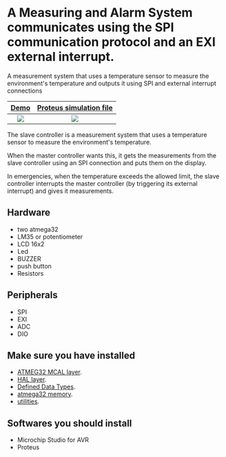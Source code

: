 # A Measuring and Alarm System communicates using the SPI communication protocol and an EXI external interrupt.

A measurement system that uses a temperature sensor to measure the environment's temperature and outputs it using SPI and external interrupt connections

[Demo](https://youtu.be/7MyPIFNfzwU?si=CCLDTq3jqmzXImPf) | [Proteus simulation file](https://github.com/gihadmecha/measurementAlarmSystem_SPIcommunication_ExternelInterrupt/blob/main/Alarm_SPIcommunication_ExternelInterrupt.pdsprj)
:-------------------------:|:-------------------------:
[<img src="https://github.com/gihadmecha/measurementAlarmSystem_SPIcommunication_ExternelInterrupt/blob/main/youtube2.png">](https://youtu.be/7MyPIFNfzwU?si=CCLDTq3jqmzXImPf)| [<img src="https://github.com/gihadmecha/measurementAlarmSystem_SPIcommunication_ExternelInterrupt/blob/main/proteus%20simulation2.png">](https://github.com/gihadmecha/measurementAlarmSystem_SPIcommunication_ExternelInterrupt/assets/19871755/b063ffee-906a-4b1c-8b40-5cf799047fcc)

The slave controller is a measurement system that uses a temperature sensor to measure the environment's temperature.

When the master controller wants this, it gets the measurements from the slave controller using an SPI connection and puts them on the display.

In emergencies, when the temperature exceeds the allowed limit, the slave controller interrupts the master controller (by triggering its external interrupt) and gives it measurements.

## Hardware
- two atmega32
- LM35 or potentiometer
- LCD 16x2
- Led
- BUZZER
- push button
- Resistors

## Peripherals
- SPI
- EXI
- ADC
- DIO

## Make sure you have installed
- [ATMEG32 MCAL layer](https://github.com/gihadmecha/Embedded_Systems/tree/main/atmega32_ECU/atmega32_ECU/MCAL).
- [HAL layer](https://github.com/gihadmecha/Embedded_Systems/tree/main/atmega32_ECU/atmega32_ECU/HAL).
- [Defined Data Types](https://github.com/gihadmecha/Embedded_Systems/blob/main/atmega32_ECU/atmega32_ECU/StdTypes.h).
- [atmega32 memory](https://github.com/gihadmecha/Embedded_Systems/blob/main/atmega32_ECU/atmega32_ECU/MemMap.h).
- [utilities](https://github.com/gihadmecha/Embedded_Systems/blob/main/atmega32_ECU/atmega32_ECU/UTILS.h).

## Softwares you should install
- Microchip Studio for AVR
- Proteus
